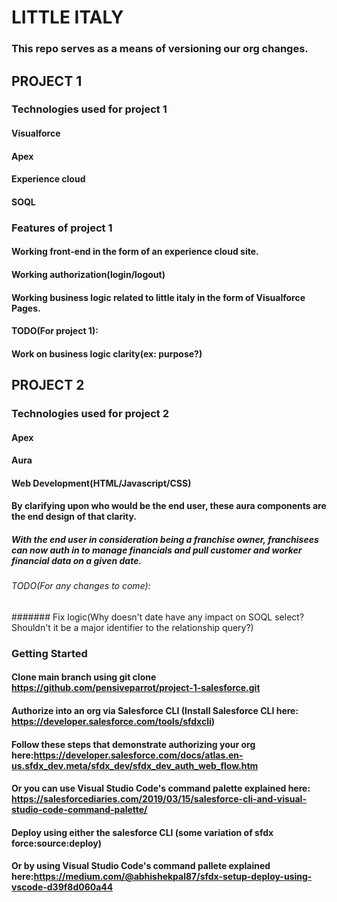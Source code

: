 
# LITTLE ITALY
### This repo serves as a means of versioning our org changes.
## PROJECT 1
### Technologies used for project 1
  #### Visualforce
  #### Apex
  #### Experience cloud
  #### SOQL
### Features of project 1
  #### Working front-end in the form of an experience cloud site.
  #### Working authorization(login/logout)
  #### Working business logic related to little italy in the form of Visualforce Pages.
  #### TODO(For project 1):
  #### Work on business logic clarity(ex: purpose?)
## PROJECT 2
### Technologies used for project 2
#### Apex
#### Aura
#### Web Development(HTML/Javascript/CSS)
#### By clarifying upon who would be the end user, these aura components are the end design of that clarity. 
##### With the end user in consideration being a franchise owner, franchisees can now auth in to manage financials and pull customer and worker financial data on a given date.
###### TODO(For any changes to come):
####### Fix logic(Why doesn't date have any impact on SOQL select?  Shouldn't it be a major identifier to the relationship query?)

### Getting Started
#### Clone main branch using git clone https://github.com/pensiveparrot/project-1-salesforce.git
#### Authorize into an org via Salesforce CLI (Install Salesforce CLI here: https://developer.salesforce.com/tools/sfdxcli)
#### Follow these steps that demonstrate authorizing your org here:https://developer.salesforce.com/docs/atlas.en-us.sfdx_dev.meta/sfdx_dev/sfdx_dev_auth_web_flow.htm
#### Or you can use Visual Studio Code's command palette explained here: https://salesforcediaries.com/2019/03/15/salesforce-cli-and-visual-studio-code-command-palette/
#### Deploy using either the salesforce CLI (some variation of sfdx force:source:deploy)
#### Or by using Visual Studio Code's command pallete explained here:https://medium.com/@abhishekpal87/sfdx-setup-deploy-using-vscode-d39f8d060a44
